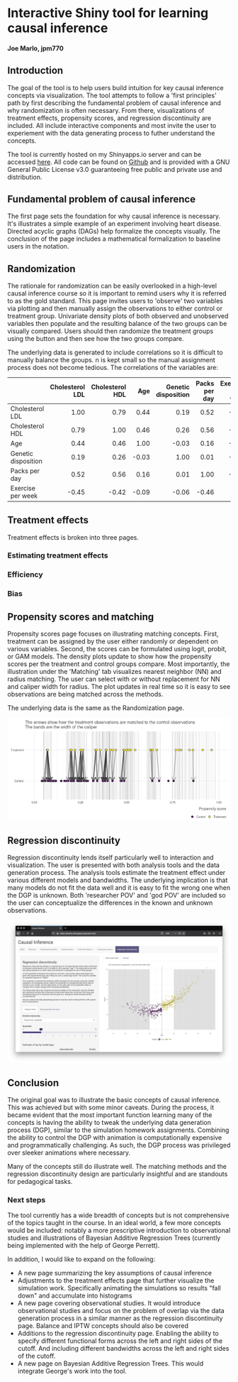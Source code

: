 # Interactive Shiny tool for learning causal inference
#### Joe Marlo, jpm770

## Introduction
The goal of the tool is to help users build intuition for key causal inference concepts via visualization. The tool attempts to follow a 'first principles' path by first describing the fundamental problem of causal inference and why randomization is often necessary. From there, visualizations of treatment effects, propensity scores, and regression discontinuity are included. All include interactive components and most invite the user to experiement with the data generating process to futher understand the concepts.

The tool is currently hosted on my Shinyapps.io server and can be accessed [here](https://jmarlo.shinyapps.io/causal-tool/). All code can be found on [Github](https://github.com/joemarlo/causal-tool) and is provided with a GNU General Public License v3.0 guaranteeing free public and private use and distribution.

<!-- insert homepage screenshot -->

## Fundamental problem of causal inference

The first page sets the foundation for why causal inference is necessary. It's illustrates a simple example of an experiment involving heart disease. Directed acyclic graphs (DAGs) help formalize the concepts visually. The conclusion of the page includes a mathematical formalization to baseline users in the notation.

## Randomization

The rationale for randomization can be easily overlooked in a high-level causal inference course so it is important to remind users why it is referred to as the gold standard. This page invites users to 'observe' two variables via plotting and then manually assign the observations to either control or treatment group. Univariate density plots of both observed and unobserved variables then populate and the resulting balance of the two groups can be visually compared. Users should then randomize the treatment groups using the button and then see how the two groups compare.

The underlying data is generated to include correlations so it is difficult to manually balance the groups. n is kept small so the manual assignment process does not become tedious. The correlations of the variables are:

|                    | Cholesterol LDL| Cholesterol HDL|   Age| Genetic disposition| Packs per day| Exercise per week|
|:-------------------|---------------:|---------------:|-----:|-------------------:|-------------:|-----------------:|
|Cholesterol LDL     |            1.00|            0.79|  0.44|                0.19|          0.52|             -0.45|
|Cholesterol HDL     |            0.79|            1.00|  0.46|                0.26|          0.56|             -0.42|
|Age                 |            0.44|            0.46|  1.00|               -0.03|          0.16|             -0.09|
|Genetic disposition |            0.19|            0.26| -0.03|                1.00|          0.01|             -0.06|
|Packs per day       |            0.52|            0.56|  0.16|                0.01|          1.00|             -0.46|
|Exercise per week   |           -0.45|           -0.42| -0.09|               -0.06|         -0.46|              1.00|


## Treatment effects

Treatment effects is broken into three pages.

### Estimating treatment effects

### Efficiency

### Bias

## Propensity scores and matching

Propensity scores page focuses on illustrating matching concepts. First, treatment can be assigned by the user either randomly or dependent on various variables. Second, the scores can be formulated using logit, probit, or GAM models. The density plots update to show how the propensity scores per the treatment and control groups compare. Most importantly, the illustration under the 'Matching' tab visualizes nearest neighbor (NN) and radius matching. The user can select with or without replacement for NN and caliper width for radius. The plot updates in real time so it is easy to see observations are being matched across the methods.

The underlying data is the same as the Randomization page.

![](matching.png)

## Regression discontinuity

Regression discontinuity lends itself particularly well to interaction and visualization. The user is presented with both analysis tools and the data generation process. The analysis tools estimate the treatment effect under various different models and bandwidths. The underlying implication is that many models do not fit the data well and it is easy to fit the wrong one when the DGP is unknown. Both 'researcher POV' and 'god POV' are included so the user can conceptualize the differences in the known and unknown observations.

![](screenshot.png)


## Conclusion

The original goal was to illustrate the basic concepts of causal inference. This was achieved but with some minor caveats. During the process, it became evident that the most important function learning many of the concepts is having the ability to tweak the underlying data generation process (DGP), similar to the simulation homework assignments. Combining the ability to control the DGP with animation is computationally expensive and programmatically challenging. As such, the DGP process was privileged over sleeker animations where necessary.

Many of the concepts still do illustrate well. The matching methods and the regression discontinuity design are particularly insightful and are standouts for pedagogical tasks.

### Next steps

The tool currently has a wide breadth of concepts but is not comprehensive of the topics taught in the course. In an ideal world, a few more concepts would be included: notably a more prescriptive introduction to observational studies and illustrations of Bayesian Additive Regression Trees (currently being implemented with the help of George Perrett).

In addition, I would like to expand on the following:
- A new page summarizing the key assumptions of causal inference
- Adjustments to the treatment effects page that further visualize the simulation work. Specifically animating the simulations so results "fall down" and accumulate into histograms
- A new page covering observational studies. It would introduce observational studies and focus on the problem of overlap via the data generation process in a similar manner as the regression discontinuity page. Balance and IPTW concepts should also be covered
- Additions to the regression discontinuity page. Enabling the ability to specify different functional forms across the left and right sides of the cutoff. And including different bandwidths across the left and right sides of the cutoff.
- A new page on Bayesian Additive Regression Trees. This would integrate George's work into the tool.

<!--
1-2 pages
explain why I chose to display what I displayed and why it makes sense
should add a DGP to regression discontinuity that is difficult to model (some crazy polynomial)
should add mean lines to the SATE animations
-->
